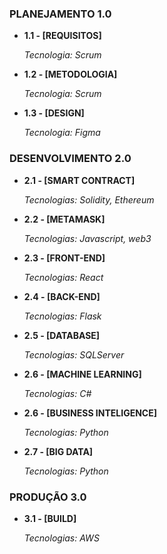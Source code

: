 ### PLANEJAMENTO 1.0
<ul>
  
  <li>
    <p><b>1.1 - [REQUISITOS] </b></p>
    <p><i> Tecnologia: Scrum </i></p>
  </li>
  
  <li>
    <p><b>1.2 - [METODOLOGIA]  </b></p>
    <p><i> Tecnologia: Scrum </i></p>
  </li> 
  
  <li>
    <p><b>1.3 - [DESIGN]   </b></p>
    <p><i> Tecnologia: Figma </i></p>
  </li>
  
</ul>



### DESENVOLVIMENTO 2.0
<ul>
  <li>
    <p><b>2.1 - [SMART CONTRACT]  </b></p>
    <p><i> Tecnologias: Solidity, Ethereum </i></p>
  </li>
  <li>
    <p><b>2.2 - [METAMASK]   </b></p>
    <p><i> Tecnologias: Javascript, web3 </i></p>
  </li> 
  
  <li>
    <p><b>2.3 - [FRONT-END]   </b></p>
    <p><i> Tecnologias: React </i></p>
  </li>
  
  <li>
    <p><b>2.4 - [BACK-END]    </b></p>
    <p><i> Tecnologias: Flask </i></p>
  </li>
  
  <li>
    <p><b>2.5 - [DATABASE]    </b></p>
    <p><i> Tecnologias: SQLServer </i></p>
  </li>
  
  <li>
    <p><b>2.6 - [MACHINE LEARNING]    </b></p>
    <p><i> Tecnologias: C# </i></p>
  </li>
  
  <li>
    <p><b>2.6 - [BUSINESS INTELIGENCE]    </b></p>
    <p><i> Tecnologias: Python </i></p>
  </li>
    
  <li>
    <p><b>2.7 - [BIG DATA]   </b></p>
    <p><i> Tecnologias: Python </i></p>
  </li>
  
</ul>

### PRODUÇÃO 3.0
<ul>
  
  <li>
    <p><b>3.1 - [BUILD]  </b></p>
    <p><i> Tecnologias: AWS </i></p>
  </li>
  
</ul>







